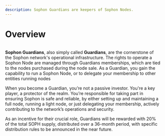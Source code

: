 ```yaml
---
description: Sophon Guardians are keepers of Sophon Nodes.
---
```


# Overview

<figure><img src="../.gitbook/assets/Group 3.png" alt=""><figcaption></figcaption></figure>

**Sophon Guardians**, also simply called **Guardians**, are the cornerstone of the Sophon network's operational infrastructure. The rights to operate a Sophon Node are managed through Guardians memberships, which are tied to the nodes purchased during the node sale. As a Guardian, you gain the capability to run a Sophon Node, or to delegate your membership to other entities running nodes

When you become a Guardian, you’re not a passive investor. You're a key player, a protector of the realm. You’re responsible for taking part in ensuring Sophon is safe and reliable, by either setting up and maintaining a full node, running a light node, or just delegating your membership, actively contributing to the network’s operations and security.

As an incentive for their crucial role, Guardians will be rewarded with 20% of the total SOPH supply, distributed over a 36-month period, with specific distribution rules to be announced in the near future.

